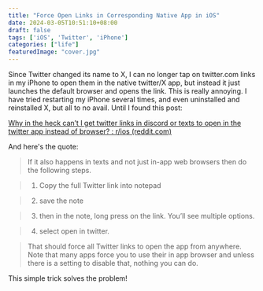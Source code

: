 ```yaml
---
title: "Force Open Links in Corresponding Native App in iOS"
date: 2024-03-05T10:51:10+08:00
draft: false
tags: ['iOS', 'Twitter', 'iPhone']
categories: ["life"]
featuredImage: "cover.jpg"
---
```


Since Twitter changed its name to X, I can no longer tap on twitter.com links in my iPhone to open them in the native twitter/X app, but instead it just launches the default browser and opens the link. This is really annoying. I have tried restarting my iPhone several times, and even uninstalled and reinstalled X, but all to no avail. Until I found this post:

[Why in the heck can’t I get twitter links in discord or texts to open in the twitter app instead of browser? : r/ios (reddit.com)](https://www.reddit.com/r/ios/comments/tssc0t/why_in_the_heck_cant_i_get_twitter_links_in/)

And here's the quote:

> If it also happens in texts and not just in-app web browsers then do the following steps.

> 1. Copy the full Twitter link into notepad

> 2. save the note

> 3. then in the note, long press on the link. You’ll see multiple options.

> 4. select open in twitter.

> That should force all Twitter links to open the app from anywhere. Note that many apps force you to use their in app browser and unless there is a setting to disable that, nothing you can do.

This simple trick solves the problem!
